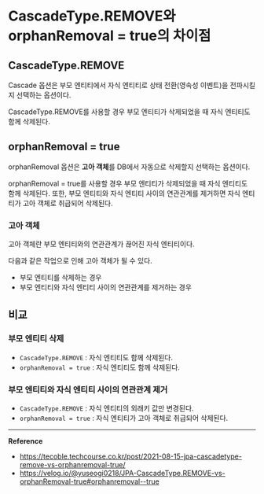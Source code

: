 # CascadeType.REMOVE와 orphanRemoval = true의 차이점

## CascadeType.REMOVE
Cascade 옵션은 부모 엔티티에서 자식 엔티티로 상태 전환(영속성 이벤트)을 전파시킬지 선택하는 옵션이다.

CascadeType.REMOVE를 사용할 경우 부모 엔티티가 삭제되었을 때 자식 엔티티도 함께 삭제된다.

## orphanRemoval = true
orphanRemoval 옵션은 **고아 객체**를 DB에서 자동으로 삭제할지 선택하는 옵션이다.

orphanRemoval = true를 사용할 경우 부모 엔티티가 삭제되었을 때 자식 엔티티도 함께 삭제된다. 
또한, 부모 엔티티와 자식 엔티티 사이의 연관관계를 제거하면 자식 엔티티가 고아 객체로 취급되어 삭제된다.

### 고아 객체
고아 객체란 부모 엔티티와의 연관관계가 끊어진 자식 엔티티이다.

다음과 같은 작업으로 인해 고아 객체가 될 수 있다.
- 부모 엔티티를 삭제하는 경우
- 부모 엔티티와 자식 엔티티 사이의 연관관계를 제거하는 경우

## 비교
### 부모 엔티티 삭제
- `CascadeType.REMOVE` : 자식 엔티티도 함께 삭제된다.
- `orphanRemoval = true` : 자식 엔티티도 함께 삭제된다.

### 부모 엔티티와 자식 엔티티 사이의 연관관계 제거
- `CascadeType.REMOVE` : 자식 엔티티의 외래키 값만 변경된다.
- `orphanRemoval = true` : 자식 엔티티가 고아 객체로 취급되어 삭제된다.

---
**Reference**<br>
- https://tecoble.techcourse.co.kr/post/2021-08-15-jpa-cascadetype-remove-vs-orphanremoval-true/
- https://velog.io/@yuseogi0218/JPA-CascadeType.REMOVE-vs-orphanRemoval-true#orphanremoval--true
